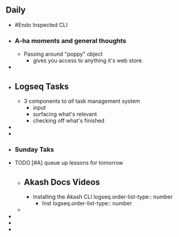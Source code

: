 ## Daily
- #Endo Inspected CLI
- ### A-ha moments and general thoughts
	- Passing around "poppy" object
		- gives you access to anything it's web store.
-
- ## Logseq Tasks
	- 3 components to *all* task management system
		- input
		- surfacing what's relevant
		- checking off what's finished
-
-
- ### Sunday Taks
- TODO [#A] queue up lessons for tomorrow
	- ## Akash Docs Videos
		- Installing the Akash CLI
		  logseq.order-list-type:: number
			- Inst
			  logseq.order-list-type:: number
	-
-
-
-